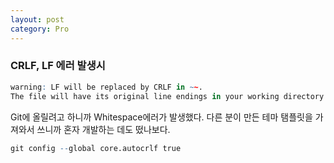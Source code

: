```yaml
---
layout: post
category: Pro
---
```


### CRLF, LF 에러 발생시

```R
warning: LF will be replaced by CRLF in ~~.
The file will have its original line endings in your working directory
```

Git에 올릴려고 하니까 Whitespace에러가 발생했다. 다른 분이 만든 테마 탬플릿을 가져와서 쓰니까
혼자 개발하는 데도 떴나보다.

```R
git config --global core.autocrlf true
```